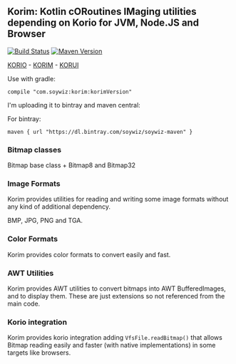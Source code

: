 ## Korim: Kotlin cORoutines IMaging utilities depending on Korio for JVM, Node.JS and Browser

[![Build Status](https://travis-ci.org/soywiz/korim.svg?branch=master)](https://travis-ci.org/soywiz/korim)
[![Maven Version](https://img.shields.io/github/tag/soywiz/korim.svg?style=flat&label=maven)](http://search.maven.org/#search%7Cga%7C1%7Ca%3A%22korim%22)

[KORIO](http://github.com/soywiz/korio) - [KORIM](http://github.com/soywiz/korim) - [KORUI](http://github.com/soywiz/korui)

Use with gradle:

```
compile "com.soywiz:korim:korimVersion"
```

I'm uploading it to bintray and maven central:

For bintray:
```
maven { url "https://dl.bintray.com/soywiz/soywiz-maven" }
```

### Bitmap classes

Bitmap base class + Bitmap8 and Bitmap32

### Image Formats

Korim provides utilities for reading and writing some image formats without any kind of additional dependency.

BMP, JPG, PNG and TGA.

### Color Formats

Korim provides color formats to convert easily and fast.

### AWT Utilities

Korim provides AWT utilities to convert bitmaps into AWT BufferedImages, and to display them.
These are just extensions so not referenced from the main code.

### Korio integration

Korim provides korio integration adding `VfsFile.readBitmap()` that allows Bitmap reading easily
and faster (with native implementations) in some targets like browsers.
